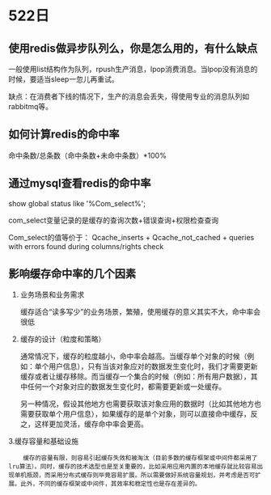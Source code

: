 #  522日 #
## 使用redis做异步队列么，你是怎么用的，有什么缺点 ##
一般使用list结构作为队列，rpush生产消息，lpop消费消息。当lpop没有消息的时候，要适当sleep一忽儿再重试。

缺点：在消费者下线的情况下，生产的消息会丢失，得使用专业的消息队列如rabbitmq等。

## 如何计算redis的命中率 ##
命中条数/总条数（命中条数+未命中条数）*100%

## 通过mysql查看redis的命中率 ##
show global status like '%Com_select%';

com_select变量记录的是缓存的查询次数+错误查询+权限检查查询

Com_select的值等价于： 
Qcache_inserts + Qcache_not_cached + queries with errors found during columns/rights check 



## 影响缓存命中率的几个因素 ##
1. 业务场景和业务需求

    
     缓存适合“读多写少”的业务场景，繁殖，使用缓存的意义其实不大，命中率会很低


2. 缓存的设计（粒度和策略）
  
    通常情况下，缓存的粒度越小，命中率会越高。当缓存单个对象的时候（例如：单个用户信息），只有当该对象应对的数据发生变化时，我们才需要更新缓存或者让缓存移除。而当缓存一个集合的时候（例如：所有用户数据），其中任何一个对象对应的数据发生变化时，都需要更新或一处缓存。
	
	另一种情况，假设其他地方也需要获取该对象应用的数据时（比如其他地方也需要获取单个用户信息），如果缓存的是单个对象，则可以直接命中缓存，反之，这样更加灵活，缓存命中率会更高。

3.缓存容量和基础设施
   
   		缓存的容量有限，则容易引起缓存失效和被淘汰（目前多数的缓存框架或中间件都采用了lru算法）。同时，缓存的技术选型也是至关重要的，比如采用应用内置的本地缓存就比较容易出现单机瓶颈，而采用分布式缓存则毕竟容易扩展。所以需要做好系统容量规划，并考虑是否可扩展。此外，不同的缓存框架或中间件，其效率和稳定性也是存在差异的。
